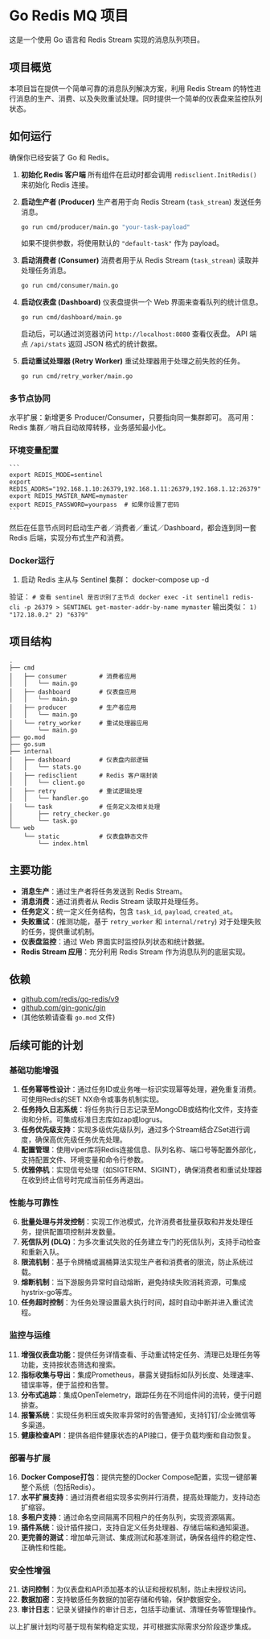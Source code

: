 # Go Redis MQ 项目

这是一个使用 Go 语言和 Redis Stream 实现的消息队列项目。

## 项目概览

本项目旨在提供一个简单可靠的消息队列解决方案，利用 Redis Stream 的特性进行消息的生产、消费、以及失败重试处理。同时提供一个简单的仪表盘来监控队列状态。

## 如何运行

确保你已经安装了 Go 和 Redis。

1.  **初始化 Redis 客户端**
    所有组件在启动时都会调用 `redisclient.InitRedis()` 来初始化 Redis 连接。

2.  **启动生产者 (Producer)**
    生产者用于向 Redis Stream (`task_stream`) 发送任务消息。
    ```bash
    go run cmd/producer/main.go "your-task-payload"
    ```
    如果不提供参数，将使用默认的 `"default-task"` 作为 payload。

3.  **启动消费者 (Consumer)**
    消费者用于从 Redis Stream (`task_stream`) 读取并处理任务消息。
    ```bash
    go run cmd/consumer/main.go
    ```

4.  **启动仪表盘 (Dashboard)**
    仪表盘提供一个 Web 界面来查看队列的统计信息。
    ```bash
    go run cmd/dashboard/main.go
    ```
    启动后，可以通过浏览器访问 `http://localhost:8080` 查看仪表盘。
    API 端点 `/api/stats` 返回 JSON 格式的统计数据。

5.  **启动重试处理器 (Retry Worker)**
    重试处理器用于处理之前失败的任务。
    ```bash
    go run cmd/retry_worker/main.go
    ```

### 多节点协同
水平扩展：新增更多 Producer/Consumer，只要指向同一集群即可。
高可用：Redis 集群／哨兵自动故障转移，业务感知最小化。

### 环境变量配置
    ```
    export REDIS_MODE=sentinel
    export REDIS_ADDRS="192.168.1.10:26379,192.168.1.11:26379,192.168.1.12:26379"
    export REDIS_MASTER_NAME=mymaster
    export REDIS_PASSWORD=yourpass  # 如果你设置了密码
    ```
然后在任意节点同时启动生产者／消费者／重试／Dashboard，都会连到同一套 Redis 后端，实现分布式生产和消费。

### Docker运行

1. 启动 Redis 主从与 Sentinel 集群：
docker-compose up -d

验证：
    ```
    # 查看 sentinel 是否识别了主节点
    docker exec -it sentinel1 redis-cli -p 26379
    > SENTINEL get-master-addr-by-name mymaster
    ```
输出类似：
    ```
    1) "172.18.0.2"
    2) "6379"
    ```




## 项目结构

```
.
├── cmd
│   ├── consumer         # 消费者应用
│   │   └── main.go
│   ├── dashboard        # 仪表盘应用
│   │   └── main.go
│   ├── producer         # 生产者应用
│   │   └── main.go
│   └── retry_worker     # 重试处理器应用
│       └── main.go
├── go.mod
├── go.sum
├── internal
│   ├── dashboard        # 仪表盘内部逻辑
│   │   └── stats.go
│   ├── redisclient      # Redis 客户端封装
│   │   └── client.go
│   ├── retry            # 重试逻辑处理
│   │   └── handler.go
│   └── task             # 任务定义及相关处理
│       ├── retry_checker.go
│       └── task.go
└── web
    └── static           # 仪表盘静态文件
        └── index.html
```

## 主要功能

*   **消息生产**：通过生产者将任务发送到 Redis Stream。
*   **消息消费**：通过消费者从 Redis Stream 读取并处理任务。
*   **任务定义**：统一定义任务结构，包含 `task_id`, `payload`, `created_at`。
*   **失败重试**：(推测功能，基于 `retry_worker` 和 `internal/retry`) 对于处理失败的任务，提供重试机制。
*   **仪表盘监控**：通过 Web 界面实时监控队列状态和统计数据。
*   **Redis Stream 应用**：充分利用 Redis Stream 作为消息队列的底层实现。

## 依赖

-   [github.com/redis/go-redis/v9](https://github.com/redis/go-redis)
-   [github.com/gin-gonic/gin](https://github.com/gin-gonic/gin)
-   (其他依赖请查看 `go.mod` 文件)

## 后续可能的计划

### 基础功能增强
1. **任务幂等性设计**：通过任务ID或业务唯一标识实现幂等处理，避免重复消费。可使用Redis的SET NX命令或事务机制实现。
2. **任务持久日志系统**：将任务执行日志记录至MongoDB或结构化文件，支持查询和分析。可集成标准日志库如zap或logrus。
3. **任务优先级支持**：实现多级优先级队列，通过多个Stream结合ZSet进行调度，确保高优先级任务优先处理。
4. **配置管理**：使用viper库将Redis连接信息、队列名称、端口号等配置外部化，支持配置文件、环境变量和命令行参数。
5. **优雅停机**：实现信号处理（如SIGTERM、SIGINT），确保消费者和重试处理器在收到终止信号时完成当前任务再退出。

### 性能与可靠性
6. **批量处理与并发控制**：实现工作池模式，允许消费者批量获取和并发处理任务，提供配置项控制并发数量。
7. **死信队列 (DLQ)**：为多次重试失败的任务建立专门的死信队列，支持手动检查和重新入队。
8. **限流机制**：基于令牌桶或漏桶算法实现生产者和消费者的限流，防止系统过载。
9. **熔断机制**：当下游服务异常时自动熔断，避免持续失败消耗资源，可集成hystrix-go等库。
10. **任务超时控制**：为任务处理设置最大执行时间，超时自动中断并进入重试流程。

### 监控与运维
11. **增强仪表盘功能**：提供任务详情查看、手动重试特定任务、清理已处理任务等功能，支持按状态筛选和搜索。
12. **指标收集与导出**：集成Prometheus，暴露关键指标如队列长度、处理速率、错误率等，便于监控和告警。
13. **分布式追踪**：集成OpenTelemetry，跟踪任务在不同组件间的流转，便于问题排查。
14. **报警系统**：实现任务积压或失败率异常时的告警通知，支持钉钉/企业微信等多渠道。
15. **健康检查API**：提供各组件健康状态的API接口，便于负载均衡和自动恢复。

### 部署与扩展
16. **Docker Compose打包**：提供完整的Docker Compose配置，实现一键部署整个系统（包括Redis）。
17. **水平扩展支持**：通过消费者组实现多实例并行消费，提高处理能力，支持动态扩缩容。
18. **多租户支持**：通过命名空间隔离不同租户的任务队列，实现资源隔离。
19. **插件系统**：设计插件接口，支持自定义任务处理器、存储后端和通知渠道。
20. **更完善的测试**：增加单元测试、集成测试和基准测试，确保各组件的稳定性、正确性和性能。

### 安全性增强
21. **访问控制**：为仪表盘和API添加基本的认证和授权机制，防止未授权访问。
22. **数据加密**：支持敏感任务数据的加密存储和传输，保护数据安全。
23. **审计日志**：记录关键操作的审计日志，包括手动重试、清理任务等管理操作。

以上扩展计划均可基于现有架构稳定实现，并可根据实际需求分阶段逐步集成。